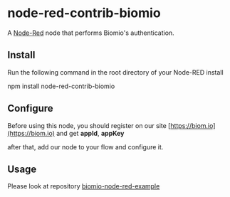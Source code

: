 # node-red-contrib-biomio

A [Node-Red](http://nodered.org) node that performs Biomio's authentication.

## Install

Run the following command in the root directory of your Node-RED install

  npm install node-red-contrib-biomio

## Configure

Before using this node, you should register on our site [https://biom.io](https://biom.io)
and get **appId**, **appKey**

after that, add our node to your flow and configure it.


## Usage

Please look at repository [biomio-node-red-example](https://bitbucket.org/biomio/biomio-node-red-example)